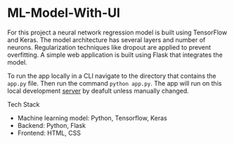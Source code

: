 # ML-Model-With-UI

For this project a neural network regression model is built using TensorFlow and Keras. The model architecture has several layers and number of neurons. Regularization techniques like dropout are applied to prevent overfitting. A simple web application is built using Flask that integrates the model.  

<!---
To access the app in an internet browser use this [link](https://em008.github.io/ML-Model-With-UI/).
-->

To run the app locally in a CLI navigate to the directory that contains the `app.py` file. Then run the command `python app.py`. The app will run on this local development [server](http://127.0.0.1:5000) by deafult unless manually changed.

Tech Stack
- Machine learning model: Python, Tensorflow, Keras
- Backend: Python, Flask
- Frontend: HTML, CSS
